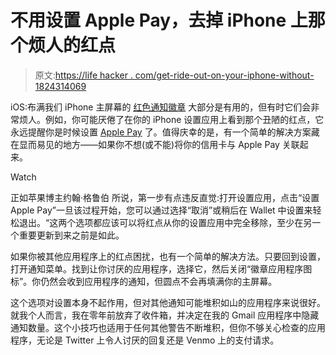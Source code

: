# 不用设置 Apple Pay，去掉 iPhone 上那个烦人的红点

> 原文:[https://life hacker . com/get-ride-out-on-your-iphone-without-1824314069](https://lifehacker.com/get-rid-of-that-annoying-red-dot-on-your-iphone-without-1824314069)

iOS:布满我们 iPhone 主屏幕的 [红色通知徽章](https://lifehacker.com/hack-your-notification-badges-to-encourage-good-habits-1819139456) 大部分是有用的，但有时它们会非常烦人。例如，你可能厌倦了在你的 iPhone 设置应用上看到那个丑陋的红点，它永远提醒你是时候设置 [Apple Pay](https://lifehacker.com/how-to-get-started-with-apples-new-apple-pay-cash-1821168610) 了。值得庆幸的是，有一个简单的解决方案藏在显而易见的地方——如果你不想(或不能)将你的信用卡与 Apple Pay 关联起来。

Watch

正如苹果博主约翰·格鲁伯 所说，第一步有点违反直觉:打开设置应用，点击“设置 Apple Pay”一旦该过程开始，您可以通过选择“取消”或稍后在 Wallet 中设置来轻松退出。“这两个选项都应该可以将红点从你的设置应用中完全移除，至少在另一个重要更新到来之前是如此。

如果你被其他应用程序上的红点困扰，也有一个简单的解决方法。只要回到设置，打开通知菜单。找到让你讨厌的应用程序，选择它，然后关闭“徽章应用程序图标”。你仍然会收到应用程序的通知，但圆点不会再填满你的主屏幕。

这个选项对设置本身不起作用，但对其他通知可能堆积如山的应用程序来说很好。就我个人而言，我在零年前放弃了收件箱，并决定在我的 Gmail 应用程序中隐藏通知数量。这个小技巧也适用于任何其他警告不断堆积，但你不够关心检查的应用程序，无论是 Twitter 上令人讨厌的回复还是 Venmo 上的支付请求。
